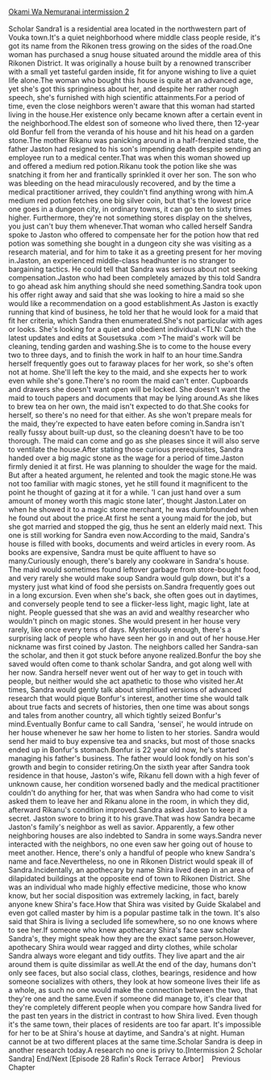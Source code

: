 [Okami Wa Nemuranai intermission 2](https://www.sousetsuka.com/2020/09/okami-wa-nemuranai-intermission-2.html)
<br/><br/>
Scholar Sandra1<Rikonen District> is a residential area located in the northwestern part of Vouka town.It's a quiet neighborhood where middle class people reside, it's got its name from the Rikonen tress growing on the sides of the road.One woman has purchased a snug house situated around the middle area of this Rikonen District. It was originally a house built by a renowned transcriber with a small yet tasteful garden inside, fit for anyone wishing to live a quiet life alone.The woman who bought this house is quite at an advanced age, yet she's got this springiness about her, and despite her rather rough speech, she's furnished with high scientific attainments.For a period of time, even the close neighbors weren't aware that this woman had started living in the house.Her existence only became known after a certain event in the neighborhood.The eldest son of someone who lived there, then 12-year old Bonfur fell from the veranda of his house and hit his head on a garden stone.The mother Rikanu was panicking around in a half-frenzied state, the father Jaston had resigned to his son's impending death despite sending an employee run to a medical center.That was when this woman showed up and offered a medium red potion.Rikanu took the potion like she was snatching it from her and frantically sprinkled it over her son. The son who was bleeding on the head miraculously recovered, and by the time a medical practitioner arrived, they couldn't find anything wrong with him.A medium red potion fetches one big silver coin, but that's the lowest price one goes in a dungeon city, in ordinary towns, it can go ten to sixty times higher. Furthermore, they're not something stores display on the shelves, you just can't buy them whenever.That woman who called herself Sandra spoke to Jaston who offered to compensate her for the potion how that red potion was something she bought in a dungeon city she was visiting as a research material, and for him to take it as a greeting present for her moving in.Jaston, an experienced middle-class headhunter is no stranger to bargaining tactics. He could tell that Sandra was serious about not seeking compensation.Jaston who had been completely amazed by this told Sandra to go ahead ask him anything should she need something.Sandra took upon his offer right away and said that she was looking to hire a maid so she would like a recommendation on a good establishment.As Jaston is exactly running that kind of business, he told her that he would look for a maid that fit her criteria, which Sandra then enumerated.She's not particular with ages or looks. She's looking for a quiet and obedient individual.<TLN: Catch the latest updates and edits at Sousetsuka .com >The maid's work will be cleaning, tending garden and washing.She is to come to the house every two to three days, and to finish the work in half to an hour time.Sandra herself frequently goes out to faraway places for her work, so she's often not at home. She'll left the key to the maid, and she expects her to work even while she's gone.There's no room the maid can't enter. Cupboards and drawers she doesn't want open will be locked. She doesn't want the maid to touch papers and documents that may be lying around.As she likes to brew tea on her own, the maid isn't expected to do that.She cooks for herself, so there's no need for that either. As she won't prepare meals for the maid, they're expected to have eaten before coming in.Sandra isn't really fussy about built-up dust, so the cleaning doesn't have to be too thorough. The maid can come and go as she pleases since it will also serve to ventilate the house.After stating those curious prerequisites, Sandra handed over a big magic stone as the wage for a period of time.Jaston firmly denied it at first. He was planning to shoulder the wage for the maid. But after a heated argument, he relented and took the magic stone.He was not too familiar with magic stones, yet he still found it magnificent to the point he thought of gazing at it for a while. 'I can just hand over a sum amount of money worth this magic stone later', thought Jaston.Later on when he showed it to a magic stone merchant, he was dumbfounded when he found out about the price.At first he sent a young maid for the job, but she got married and stopped the gig, thus he sent an elderly maid next. This one is still working for Sandra even now.According to the maid, Sandra's house is filled with books, documents and weird articles in every room. As books are expensive, Sandra must be quite affluent to have so many.Curiously enough, there's barely any cookware in Sandra's house. The maid would sometimes found leftover garbage from store-bought food, and very rarely she would make soup Sandra would gulp down, but it's a mystery just what kind of food she persists on.Sandra frequently goes out in a long excursion. Even when she's back, she often goes out in daytimes, and conversely people tend to see a flicker-less light, magic light, late at night. People guessed that she was an avid and wealthy researcher who wouldn't pinch on magic stones. She would present in her house very rarely, like once every tens of days. Mysteriously enough, there's a surprising lack of people who have seen her go in and out of her house.Her nickname <Scholar Sandra> was first coined by Jaston. The neighbors called her Sandra-san the scholar, and then it got stuck before anyone realized.Bonfur the boy she saved would often come to thank scholar Sandra, and got along well with her now. Sandra herself never went out of her way to get in touch with people, but neither would she act apathetic to those who visited her.At times, Sandra would gently talk about simplified versions of advanced research that would pique Bonfur's interest, another time she would talk about true facts and secrets of histories, then one time was about songs and tales from another country, all which tightly seized Bonfur's mind.Eventually Bonfur came to call Sandra, 'sensei', he would intrude on her house whenever he saw her home to listen to her stories. Sandra would send her maid to buy expensive tea and snacks, but most of those snacks ended up in Bonfur's stomach.Bonfur is 22 year old now, he's started managing his father's business. The father would look fondly on his son's growth and begin to consider retiring.On the sixth year after Sandra took residence in that house, Jaston's wife, Rikanu fell down with a high fever of unknown cause, her condition worsened badly and the medical practitioner couldn't do anything for her, that was when Sandra who had come to visit asked them to leave her and Rikanu alone in the room, in which they did, afterward Rikanu's condition improved.Sandra asked Jaston to keep it a secret. Jaston swore to bring it to his grave.That was how Sandra became Jaston's family's neighbor as well as savior. Apparently, a few other neighboring houses are also indebted to Sandra in some ways.Sandra never interacted with the neighbors, no one even saw her going out of house to meet another. Hence, there's only a handful of people who knew Sandra's name and face.Nevertheless, no one in Rikonen District would speak ill of Sandra.Incidentally, an apothecary by name Shira lived deep in an area of dilapidated buildings at the opposite end of town to Rikonen District. She was an individual who made highly effective medicine, those who know know, but her social disposition was extremely lacking, in fact, barely anyone knew Shira's face.How that Shira was visited by <Herb Saint> Guide Skalabel and even got called master by him is a popular pastime talk in the town. It's also said that Shira is living a secluded life somewhere, so no one knows where to see her.If someone who knew apothecary Shira's face saw scholar Sandra's, they might speak how they are the exact same person.However, apothecary Shira would wear ragged and dirty clothes, while scholar Sandra always wore elegant and tidy outfits. They live apart and the air around them is quite dissimilar as well.At the end of the day, humans don't only see faces, but also social class, clothes, bearings, residence and how someone socializes with others, they look at how someone lives their life as a whole, as such no one would make the connection between the two, that they're one and the same.Even if someone did manage to, it's clear that they're completely different people when you compare how Sandra lived for the past ten years in the district in contrast to how Shira lived. Even though it's the same town, their places of residents are too far apart. It's impossible for her to be at Shira's house at daytime, and Sandra's at night. Human cannot be at two different places at the same time.Scholar Sandra is deep in another research today.A research no one is privy to.[Intermission 2 Scholar Sandra] End/Next [Episode 28 Rafin's Rock Terrace Arbor]    Previous Chapter <br/>

